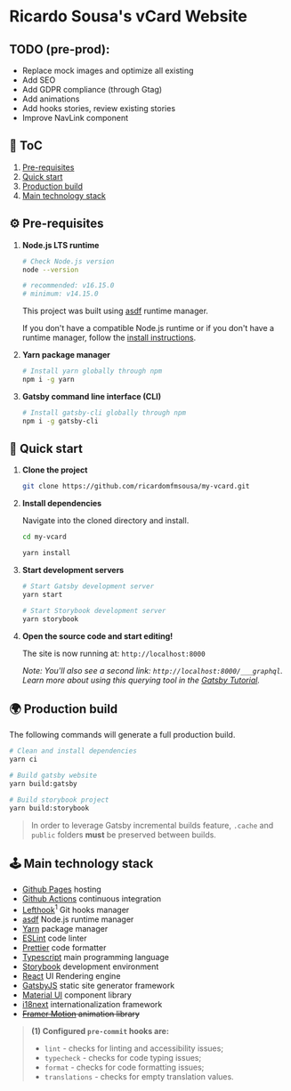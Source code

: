 # Ricardo Sousa's vCard Website

## TODO (pre-prod):

- Replace mock images and optimize all existing
- Add SEO
- Add GDPR compliance (through Gtag)
- Add animations
- Add hooks stories, review existing stories
- Improve NavLink component

## 📖 ToC

1. [Pre-requisites](#%EF%B8%8F-pre-requisites)
1. [Quick start](#-quick-start)
1. [Production build](#-production-build)
1. [Main technology stack](#%EF%B8%8F-main-technology-stack)

## ⚙️ Pre-requisites

1. **Node.js LTS runtime**

   ```sh
   # Check Node.js version
   node --version

   # recommended: v16.15.0
   # minimum: v14.15.0
   ```

   This project was built using [asdf](https://asdf-vm.com/) runtime manager.

   If you don't have a compatible Node.js runtime or if you don't have a runtime manager, follow the [install instructions](https://asdf-vm.com/guide/getting-started.html).

1. **Yarn package manager**

   ```sh
   # Install yarn globally through npm
   npm i -g yarn
   ```

1. **Gatsby command line interface (CLI)**

   ```sh
   # Install gatsby-cli globally through npm
   npm i -g gatsby-cli
   ```

## 🚀 Quick start

1.  **Clone the project**

    ```sh
    git clone https://github.com/ricardomfmsousa/my-vcard.git
    ```

1.  **Install dependencies**

    Navigate into the cloned directory and install.

    ```sh
    cd my-vcard

    yarn install
    ```

1.  **Start development servers**

    ```sh
    # Start Gatsby development server
    yarn start

    # Start Storybook development server
    yarn storybook
    ```

1.  **Open the source code and start editing!**

    The site is now running at: `http://localhost:8000`

    _Note: You'll also see a second link: _`http://localhost:8000/___graphql`_.  
    Learn more about using this querying tool in the [Gatsby Tutorial](https://www.gatsbyjs.com/docs/tutorial/part-4/#use-graphiql-to-explore-the-data-layer-and-write-graphql-queries)._

## 🌍 Production build

The following commands will generate a full production build.

```sh
# Clean and install dependencies
yarn ci

# Build gatsby website
yarn build:gatsby

# Build storybook project
yarn build:storybook
```

> In order to leverage Gatsby incremental builds feature, `.cache` and `public` folders **must** be preserved between builds.

## 🕹️ Main technology stack

- [Github Pages](https://docs.github.com/pages/getting-started-with-github-pages/about-github-pages) hosting
- [Github Actions](https://github.com/features/actions) continuous integration
- [Lefthook](https://evilmartians.com/opensource/lefthook)<sup>1</sup> Git hooks manager
- [asdf](https://asdf-vm.com/) Node.js runtime manager
- [Yarn](https://yarnpkg.com/) package manager
- [ESLint](https://eslint.org/) code linter
- [Prettier](https://prettier.io/) code formatter
- [Typescript](https://www.typescriptlang.org/) main programming language
- [Storybook](https://storybook.js.org/) development environment
- [React](https://reactjs.org/) UI Rendering engine
- [GatsbyJS](https://www.gatsbyjs.com/) static site generator framework
- [Material UI](https://mui.com/) component library
- [i18next](https://www.i18next.com/) internationalization framework
- ~~[Framer Motion](https://www.framer.com/) animation library~~

> **(1) Configured `pre-commit` hooks are:**
>
> - `lint` - checks for linting and accessibility issues;
> - `typecheck` - checks for code typing issues;
> - `format` - checks for code formatting issues;
> - `translations` - checks for empty translation values.
